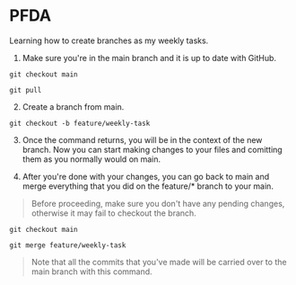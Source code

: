 # PFDA

Learning how to create branches as my weekly tasks.

1. Make sure you're in the main branch and it is up to date with GitHub.

`git checkout main`

`git pull`

2. Create a branch from main.

`git checkout -b feature/weekly-task`

3. Once the command returns, you will be in the context of the new branch. Now you can start making changes to your files and comitting them as you normally would on main.

4. After you're done with your changes, you can go back to main and merge everything that you did on the feature/* branch to your main.

> Before proceeding, make sure you don't have any pending changes, otherwise it may fail to checkout the branch.

`git checkout main`

`git merge feature/weekly-task`

> Note that all the commits that you've made will be carried over to the main branch with this command.
